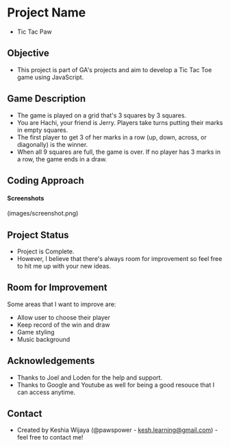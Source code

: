 # Project Name
- Tic Tac Paw

## Objective
- This project is part of GA's projects and aim to develop a Tic Tac Toe game using JavaScript.

## Game Description
- The game is played on a grid that's 3 squares by 3 squares.
- You are Hachi, your friend is Jerry. Players take turns putting their marks in empty squares.
- The first player to get 3 of her marks in a row (up, down, across, or diagonally) is the winner.
- When all 9 squares are full, the game is over. If no player has 3 marks in a row, the game ends in a draw.

## Coding Approach

#### Screenshots
(images/screenshot.png)

## Project Status
- Project is Complete.
- However, I believe that there's always room for improvement so feel free to hit me up with your new ideas.

## Room for Improvement
Some areas that I want to improve are:
- Allow user to choose their player
- Keep record of the win and draw
- Game styling
- Music background

## Acknowledgements
- Thanks to Joel and Loden for the help and support.
- Thanks to Google and Youtube as well for being a good resouce that I can access anytime.

## Contact
- Created by Keshia Wijaya (@pawspower - kesh.learning@gmail.com) - feel free to contact me!











